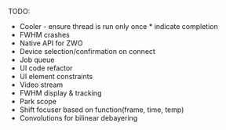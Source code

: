 TODO:
- Cooler - ensure thread is run only once * indicate completion
- FWHM crashes
- Native API for ZWO
- Device selection/confirmation on connect
- Job queue
- UI code refactor
- UI element constraints
- Video stream
- FWHM display & tracking
- Park scope
- Shift focuser based on function(frame, time, temp)
- Convolutions for bilinear debayering

